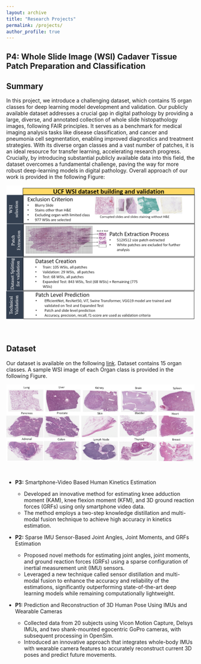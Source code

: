 ```yaml
---
layout: archive
title: "Research Projects"
permalink: /projects/
author_profile: true
---
```



## **P4:** Whole Slide Image (WSI) Cadaver Tissue Patch Preparation and Classification
## Summary
In this project, we introduce a challenging dataset, which contains 15 organ classes for deep learning model development and validation. Our publicly available dataset addresses a crucial gap in digital pathology by providing a large, diverse, and annotated collection of whole slide histopathology images, following FAIR principles. It serves as a benchmark for medical imaging analysis tasks like disease classification, and cancer and pneumonia cell segmentation, enabling improved diagnostics and treatment strategies. With its diverse organ classes and a vast number of patches, it is an ideal resource for transfer learning, accelerating research progress. Crucially, by introducing substantial publicly available data into this field, the dataset overcomes a fundamental challenge, paving the way for more robust deep-learning models in digital pathology. Overall approach of our work is provided in the following Figure:

![Alt text](Images/overall_process.png)

<br>

## Dataset
Our dataset is available on the following [link](https://stars.library.ucf.edu/ucfnecropsywsi/). Dataset contains 15 organ classes. A sample WSI image of each Organ class is provided in the following Figure.

![Alt text](Images/WSI_all_organs.png)

<br>
 
- **P3:** Smartphone-Video Based Human Kinetics Estimation
  - Developed an innovative method for estimating knee adduction moment (KAM), knee flexion moment (KFM), and 3D ground reaction forces (GRFs) using only smartphone video data.
  - The method employs a two-step knowledge distillation and multi-modal fusion technique to achieve high accuracy in kinetics estimation.

- **P2:** Sparse IMU Sensor-Based Joint Angles, Joint Moments, and GRFs Estimation
  - Proposed novel methods for estimating joint angles, joint moments, and ground reaction forces (GRFs) using a sparse configuration of inertial measurement unit (IMU) sensors.
  - Leveraged a new technique called sensor distillation and multi-modal fusion to enhance the accuracy and reliability of the estimations, significantly outperforming state-of-the-art deep learning models while remaining computationally lightweight.
    
- **P1:** Prediction and Reconstruction of 3D Human Pose Using IMUs and Wearable Cameras
  - Collected data from 20 subjects using Vicon Motion Capture, Delsys IMUs, and two shank-mounted egocentric GoPro cameras, with subsequent processing in OpenSim.
  - Introduced an innovative approach that integrates whole-body IMUs with wearable camera features to accurately reconstruct current 3D poses and predict future movements.
